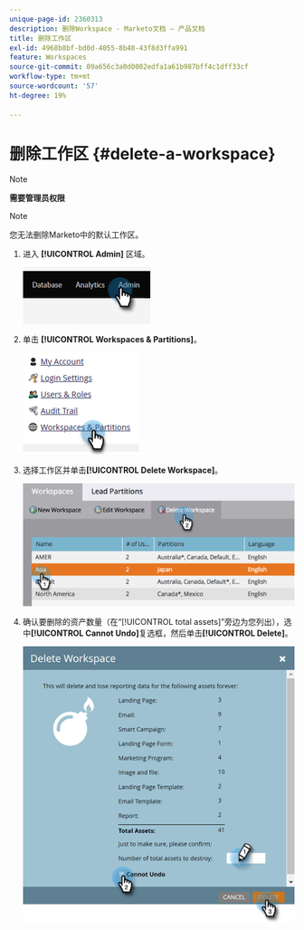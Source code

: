 ```yaml
---
unique-page-id: 2360313
description: 删除Workspace - Marketo文档 — 产品文档
title: 删除工作区
exl-id: 4968b8bf-bd0d-4055-8b48-43f8d3ffa991
feature: Workspaces
source-git-commit: 09a656c3a0d0002edfa1a61b987bff4c1dff33cf
workflow-type: tm+mt
source-wordcount: '57'
ht-degree: 19%

---
```


# 删除工作区 {#delete-a-workspace}

>[!NOTE]
>
>**需要管理员权限**

>[!NOTE]
>
>您无法删除Marketo中的默认工作区。

1. 进入 **[!UICONTROL Admin]** 区域。

   ![](assets/delete-a-workspace-1.png)

1. 单击 **[!UICONTROL Workspaces & Partitions]**。

   ![](assets/delete-a-workspace-2.png)

1. 选择工作区并单击&#x200B;**[!UICONTROL Delete Workspace]**。

   ![](assets/delete-a-workspace-3.png)

1. 确认要删除的资产数量（在“[!UICONTROL total assets]”旁边为您列出），选中&#x200B;**[!UICONTROL Cannot Undo]**&#x200B;复选框，然后单击&#x200B;**[!UICONTROL Delete]**。

   ![](assets/delete-a-workspace-4.png)

